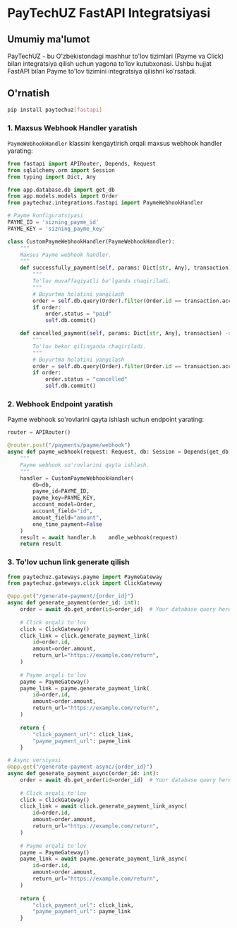 # PayTechUZ FastAPI Integratsiyasi

## Umumiy ma'lumot

PayTechUZ - bu O'zbekistondagi mashhur to'lov tizimlari (Payme va Click) bilan integratsiya qilish uchun yagona to'lov kutubxonasi. Ushbu hujjat FastAPI bilan Payme to'lov tizimini integratsiya qilishni ko'rsatadi.

## O'rnatish

```bash
pip install paytechuz[fastapi]
```

### 1. Maxsus Webhook Handler yaratish
`PaymeWebhookHandler` klassini kengaytirish orqali maxsus webhook handler yarating:

```python
from fastapi import APIRouter, Depends, Request
from sqlalchemy.orm import Session
from typing import Dict, Any

from app.database.db import get_db
from app.models.models import Order
from paytechuz.integrations.fastapi import PaymeWebhookHandler

# Payme konfiguratsiyasi
PAYME_ID = 'sizning_payme_id'
PAYME_KEY = 'sizning_payme_key'

class CustomPaymeWebhookHandler(PaymeWebhookHandler):
    """
    Maxsus Payme webhook handler.
    """
    def successfully_payment(self, params: Dict[str, Any], transaction) -> None:
        """
        To'lov muvaffaqiyatli bo'lganda chaqiriladi.
        """
        # Buyurtma holatini yangilash
        order = self.db.query(Order).filter(Order.id == transaction.account_id).first()
        if order:
            order.status = "paid"
            self.db.commit()

    def cancelled_payment(self, params: Dict[str, Any], transaction) -> None:
        """
        To'lov bekor qilinganda chaqiriladi.
        """
        # Buyurtma holatini yangilash
        order = self.db.query(Order).filter(Order.id == transaction.account_id).first()
        if order:
            order.status = "cancelled"
            self.db.commit()
```

### 2. Webhook Endpoint yaratish

Payme webhook so'rovlarini qayta ishlash uchun endpoint yarating:

```python
router = APIRouter()

@router.post("/payments/payme/webhook")
async def payme_webhook(request: Request, db: Session = Depends(get_db)):
    """
    Payme webhook so'rovlarini qayta ishlash.
    """
    handler = CustomPaymeWebhookHandler(
        db=db,
        payme_id=PAYME_ID,
        payme_key=PAYME_KEY,
        account_model=Order,
        account_field="id",
        amount_field="amount",
        one_time_payment=False
    )
    result = await handler.h    andle_webhook(request)
    return result
```

### 3. To'lov uchun link generate qilish

```python
from paytechuz.gateways.payme import PaymeGateway
from paytechuz.gateways.click import ClickGateway

@app.get("/generate-payment/{order_id}")
async def generate_payment(order_id: int):
    order = await db.get_order(id=order_id)  # Your database query here
    
    # Click orqali to'lov
    click = ClickGateway()
    click_link = click.generate_payment_link(
        id=order.id,
        amount=order.amount,
        return_url="https://example.com/return",
    )
    
    # Payme orqali to'lov
    payme = PaymeGateway()
    payme_link = payme.generate_payment_link(
        id=order.id,
        amount=order.amount,
        return_url="https://example.com/return",
    )
    
    return {
        "click_payment_url": click_link,
        "payme_payment_url": payme_link
    }

# Async versiyasi
@app.get("/generate-payment-async/{order_id}")
async def generate_payment_async(order_id: int):
    order = await db.get_order(id=order_id)  # Your database query here
    
    # Click orqali to'lov
    click = ClickGateway()
    click_link = await click.generate_payment_link_async(
        id=order.id,
        amount=order.amount,
        return_url="https://example.com/return",
    )
    
    # Payme orqali to'lov
    payme = PaymeGateway()
    payme_link = await payme.generate_payment_link_async(
        id=order.id,
        amount=order.amount,
        return_url="https://example.com/return",
    )
    
    return {
        "click_payment_url": click_link,
        "payme_payment_url": payme_link
    }
```
